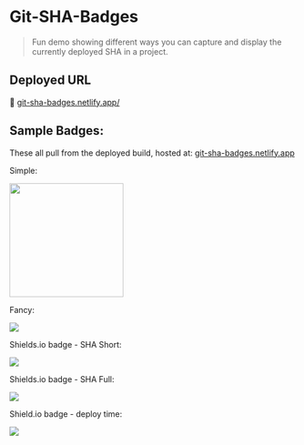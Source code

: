# Git-SHA-Badges
> Fun demo showing different ways you can capture and display the currently deployed SHA in a project.

## Deployed URL
🔗 [git-sha-badges.netlify.app/](https://git-sha-badges.netlify.app/)
## Sample Badges:

These all pull from the deployed build, hosted at: [git-sha-badges.netlify.app](https://git-sha-badges.netlify.app/)

Simple:

<img width="200px" src="https://git-sha-badges.netlify.app/badge-simple.svg" />

Fancy:

<img src="https://git-sha-badges.netlify.app/badge-fancy.svg">

<!-- Deploy is at https://git-sha-badges.netlify.app/ -->
<div>
	<p>Shields.io badge - SHA Short:</p>
	<img src="https://img.shields.io/badge/dynamic/json?color=blue&label=Deployed%20SHA&query=sha&url=https%3A%2F%2Fgit-sha-badges.netlify.app%2Fbuild-info.json" />
</div>
<div>
	<p>Shields.io badge - SHA Full:</p>
	<img src="https://img.shields.io/badge/dynamic/json?color=blue&label=Deployed%20SHA%20Full&query=shaFull&url=https%3A%2F%2Fgit-sha-badges.netlify.app%2Fbuild-info.json" />
</div>
<div>
	<p>Shield.io badge - deploy time:</p>
	<img src="https://img.shields.io/badge/dynamic/json?color=green&label=Deploy%20Time&query=buildTimeStr&url=https%3A%2F%2Fgit-sha-badges.netlify.app%2Fbuild-info.json" />
</div>